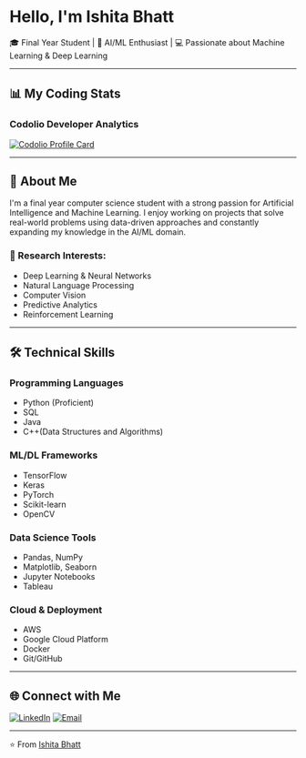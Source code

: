 # Hello, I'm Ishita Bhatt 

🎓 Final Year Student | 🤖 AI/ML Enthusiast | 💻 Passionate about Machine Learning & Deep Learning

---

## 📊 My Coding Stats

### Codolio Developer Analytics
[![Codolio Profile Card](https://codolio.com/api/profile/ishitabhatt07/card)](https://codolio.com/profile/ishitabhatt07)

---

## 🚀 About Me

I'm a final year computer science student with a strong passion for Artificial Intelligence and Machine Learning. I enjoy working on projects that solve real-world problems using data-driven approaches and constantly expanding my knowledge in the AI/ML domain.

### 🔬 Research Interests:
- Deep Learning & Neural Networks
- Natural Language Processing
- Computer Vision
- Predictive Analytics
- Reinforcement Learning

---

## 🛠️ Technical Skills

### Programming Languages
- Python (Proficient)
- SQL
- Java
- C++(Data Structures and Algorithms)

### ML/DL Frameworks
- TensorFlow
- Keras
- PyTorch
- Scikit-learn
- OpenCV

### Data Science Tools
- Pandas, NumPy
- Matplotlib, Seaborn
- Jupyter Notebooks
- Tableau

### Cloud & Deployment
- AWS
- Google Cloud Platform
- Docker
- Git/GitHub

---

## 🌐 Connect with Me

[![LinkedIn](https://img.shields.io/badge/LinkedIn-Ishita_Bhatt-blue?style=flat&logo=linkedin)](https://linkedin.com/in/ishitabhatt07)
[![Email](https://img.shields.io/badge/Email-ishitabhattoffice@gmail.com-red?style=flat&logo=gmail)](mailto:ishitabhattoffice@gmail.com)

---


⭐️ From [Ishita Bhatt](https://github.com/ishitabhatt07)

